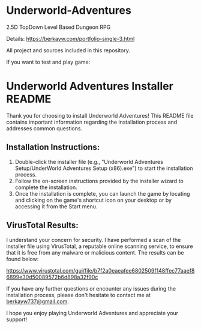 # Underworld-Adventures
2.5D TopDown Level Based Dungeon RPG

Details: https://berkayw.com/portfolio-single-3.html

All project and sources included in this repository.

If you want to test and play game: 

Underworld Adventures Installer README
======================================

Thank you for choosing to install Underworld Adventures! 
This README file contains important information regarding the installation process and addresses common questions.

Installation Instructions:
--------------------------
1. Double-click the installer file (e.g., "Underworld Adventures Setup/UnderWorld Adventures Setup (x86).exe") to start the installation process.
2. Follow the on-screen instructions provided by the installer wizard to complete the installation.
3. Once the installation is complete, you can launch the game by locating and 
clicking on the game's shortcut icon on your desktop or by accessing it from the Start menu.

VirusTotal Results:
-------------------
I understand your concern for security. I have performed a scan of the installer file using VirusTotal, 
a reputable online scanning service, to ensure that it is free from any malware or malicious content. The results can be found below:

https://www.virustotal.com/gui/file/b7f2a0eaeafee6802509f148ffec77aaef86899e30d50089572b6d898a32f90c

If you have any further questions or encounter any issues during the installation process, please don't hesitate to contact me at berkayw737@gmail.com.

I hope you enjoy playing Underworld Adventures and appreciate your support!
